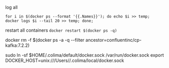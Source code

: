 log all

`for i in $(docker ps --format '{{.Names}}'); do echo $i >> temp; docker logs $i --tail 20 >> temp; done;`

restart all containers 
`docker restart $(docker ps -q)`


docker rm -f $(docker ps -a -q --filter ancestor=confluentinc/cp-kafka:7.2.2)

sudo ln -sf $HOME/.colima/default/docker.sock /var/run/docker.sock
export DOCKER_HOST=unix:///Users/<name>/.colima/local/docker.sock